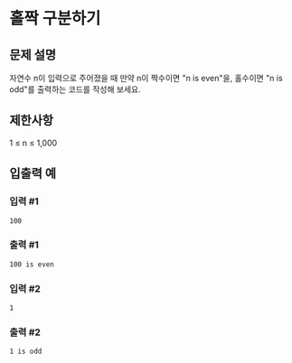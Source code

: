 # 홀짝 구분하기


## 문제 설명
자연수 n이 입력으로 주어졌을 때 만약 n이 짝수이면 "n is even"을, 홀수이면 "n is odd"를 출력하는 코드를 작성해 보세요.

## 제한사항
1 ≤ n ≤ 1,000

## 입출력 예

### 입력 #1
    100

### 출력 #1
    100 is even

### 입력 #2
    1
    
### 출력 #2
    1 is odd